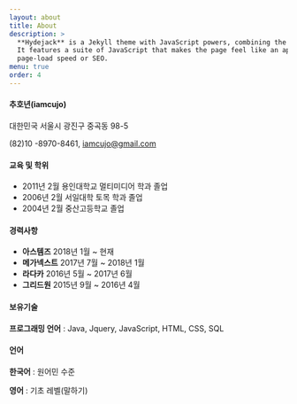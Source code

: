```yaml
---
layout: about
title: About
description: >
  **Hydejack** is a Jekyll theme with JavaScript powers, combining the best of static sites and modern web apps.
  It features a suite of JavaScript that makes the page feel like an app, without sacrificing backwards-compatibility,
  page-load speed or SEO.
menu: true
order: 4
---
```


#### 추호년(iamcujo)

대한민국 서울시 광진구 중곡동 98-5

(82)10 -8970-8461, iamcujo@gmail.com

#### 교육 및 학위

- 2011년 2월 용인대학교 멀티미디어 학과 졸업
- 2006년 2월 서일대학 토목 학과 졸업
- 2004년 2월 중산고등학교 졸업

#### 경력사항

- **아스템즈** 2018년 1월 ~ 현재
- **메가넥스트** 2017년 7월 ~ 2018년 1월
- **라다카** 2016년 5월 ~ 2017년 6월
- **그리드원** 2015년 9월 ~ 2016년 4월

#### 보유기술

**프로그래밍 언어** : Java, Jquery, JavaScript, HTML, CSS, SQL

#### 언어

**한국어** : 원어민 수준

**영어** : 기초 레벨(말하기)